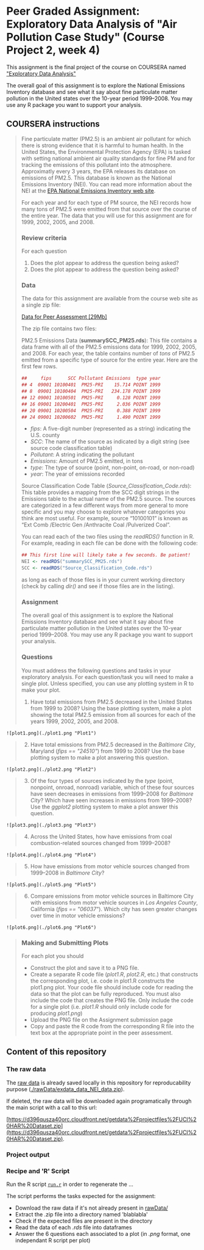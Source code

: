 # Peer Graded Assignment: Exploratory Data Analysis of **"Air Pollution Case Study"** (Course Project 2, week 4)

This assignment is the final project of the course on COURSERA named ["Exploratory Data Analysis"](https://www.coursera.org/learn/exploratory-data-analysis)

The overall goal of this assignment is to explore the National Emissions Inventory database and see what it say about fine particulate matter pollution in the United states over the 10-year period 1999–2008. You may use any R package you want to support your analysis.

## COURSERA instructions

> Fine particulate matter (PM2.5) is an ambient air pollutant for which there is strong evidence that it is harmful to human health.
> In the United States, the Environmental Protection Agency (EPA) is tasked with setting national ambient air quality standards for fine PM and for tracking the emissions of this pollutant into the atmosphere.
> Approximatly every 3 years, the EPA releases its database on emissions of PM2.5.
> This database is known as the National Emissions Inventory (NEI). You can read more information about the NEI at the [EPA National Emissions Inventory web site](http://www.epa.gov/ttn/chief/eiinformation.html).
> 
> For each year and for each type of PM source, the NEI records how many tons of PM2.5 were emitted from that source over the course of the entire year.
> The data that you will use for this assignment are for 1999, 2002, 2005, and 2008.
> 
> 
> ### Review criteria
> For each question
> 
> 1. Does the plot appear to address the question being asked?
> 2. Does the plot appear to address the question being asked?
> 
> ### Data
> The data for this assignment are available from the course web site as a single zip file:
> 
> [Data for Peer Assessment [29Mb]](https://d396qusza40orc.cloudfront.net/exdata%2Fdata%2FNEI_data.zip)
> 
> The zip file contains two files:
> 
> PM2.5 Emissions Data (**summarySCC_PM25.rds**): This file contains a data frame with all of the PM2.5 emissions data for 1999, 2002, 2005, and 2008. For each year, the table contains number of *tons* of PM2.5 emitted from a specific type of source for the entire year. Here are the first few rows.
> 
> 
> ```R
> ##     fips      SCC Pollutant Emissions  type year
> ## 4  09001 10100401  PM25-PRI    15.714 POINT 1999
> ## 8  09001 10100404  PM25-PRI   234.178 POINT 1999
> ## 12 09001 10100501  PM25-PRI     0.128 POINT 1999
> ## 16 09001 10200401  PM25-PRI     2.036 POINT 1999
> ## 20 09001 10200504  PM25-PRI     0.388 POINT 1999
> ## 24 09001 10200602  PM25-PRI     1.490 POINT 1999
> ```
> 
> * *fips*: A five-digit number (represented as a string) indicating the U.S. county
> * *SCC*: The name of the source as indicated by a digit string (see source code classification table)
> * *Pollutant*: A string indicating the pollutant
> * *Emissions*: Amount of PM2.5 emitted, in tons
> * *type*: The type of source (point, non-point, on-road, or non-road)
> * *year*: The year of emissions recorded
> 
> Source Classification Code Table (*Source_Classification_Code.rds*): This table provides a mapping from the SCC digit strings in the Emissions table to the actual name of the PM2.5 source. The sources are categorized in a few different ways from more general to more specific and you may choose to explore whatever categories you think are most useful. For example, source “10100101” is known as “Ext Comb /Electric Gen /Anthracite Coal /Pulverized Coal”.
> 
> 
> You can read each of the two files using the *readRDS()* function in R. For example, reading in each file can be done with the following code:
> 
> 
> ```R
> ## This first line will likely take a few seconds. Be patient!
> NEI <- readRDS("summarySCC_PM25.rds")
> SCC <- readRDS("Source_Classification_Code.rds")
> ```
> 
> as long as each of those files is in your current working directory (check by calling *dir()* and see if those files are in the listing).
> 
> 
> ### Assignment
> The overall goal of this assignment is to explore the National Emissions Inventory database and see what it say about fine particulate matter pollution in the United states over the 10-year period 1999–2008. You may use any R package you want to support your analysis.
> 
> ### Questions
> 
> You must address the following questions and tasks in your exploratory analysis. For each question/task you will need to make a single plot. Unless specified, you can use any plotting system in R to make your plot.
> 
> 1. Have total emissions from PM2.5 decreased in the United States from 1999 to 2008? Using the base plotting system, make a plot showing the total PM2.5 emission from all sources for each of the years 1999, 2002, 2005, and 2008.

    ![plot1.png](./plot1.png "Plot1")

> 2. Have total emissions from PM2.5 decreased in the *Baltimore City*, Maryland (*fips == "24510"*) from 1999 to 2008? Use the base plotting system to make a plot answering this question.

    ![plot2.png](./plot2.png "Plot2")

> 3. Of the four types of sources indicated by the *type* (point, nonpoint, onroad, nonroad) variable, which of these four sources have seen decreases in emissions from 1999–2008 for *Baltimore City*? Which have seen increases in emissions from 1999–2008? Use the *ggplot2* plotting system to make a plot answer this question.

    ![plot3.png](./plot3.png "Plot3")

> 4. Across the United States, how have emissions from coal combustion-related sources changed from 1999–2008?

    ![plot4.png](./plot4.png "Plot4")

> 5. How have emissions from motor vehicle sources changed from 1999–2008 in *Baltimore City*?

    ![plot5.png](./plot5.png "Plot5")

> 6. Compare emissions from motor vehicle sources in Baltimore City with emissions from motor vehicle sources in *Los Angeles County*, California (*fips == "06037"*). Which city has seen greater changes over time in motor vehicle emissions?

    ![plot6.png](./plot6.png "Plot6")

> 
> 
> 
> ### Making and Submitting Plots
> For each plot you should
> 
> * Construct the plot and save it to a PNG file.
> * Create a separate R code file (*plot1.R*, *plot2.R*, etc.) that constructs the corresponding plot, i.e. code in plot1.R constructs the plot1.png plot.
>     Your code file should include code for reading the data so that the plot can be fully reproduced. You must also include the code that creates the PNG file.
>     Only include the code for a single plot (i.e. *plot1.R* should only include code for producing *plot1.png*)
> * Upload the PNG file on the Assignment submission page
> * Copy and paste the R code from the corresponding R file into the text box at the appropriate point in the peer assessment.



## Content of this repository

### The raw data

The [raw data](https://d396qusza40orc.cloudfront.net/exdata%2Fdata%2FNEI_data.zip) is already saved locally in this repository for reproducability purpose ([./rawData/exdata_data_NEI_data.zip]()).

If deleted, the raw data will be downloaded again programatically through the main script with a call to this url:

[https://d396qusza40orc.cloudfront.net/getdata%2Fprojectfiles%2FUCI%20HAR%20Dataset.zip](https://d396qusza40orc.cloudfront.net/getdata%2Fprojectfiles%2FUCI%20HAR%20Dataset.zip).

### Project output

### Recipe and 'R' Script

Run the R script [`run.r`](./run.R) in order to regenerate the ...

The script performs the tasks expected for the assignment:

* Download the raw data if it's not already present in [rawData/](./rawData)
* Extract the .zip file into a directory named 'blablabla'
* Check if the expected files are present in the directory 
* Read the data of each *.rds* file into dataframes
* Answer the 6 questions each associated to a plot (in *.png* format, one independant R script per plot)